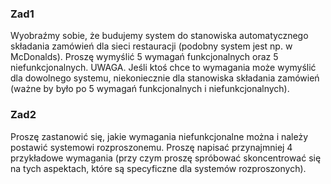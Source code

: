 ### Zad1
Wyobraźmy sobie, że budujemy system do stanowiska automatycznego składania zamówień dla sieci restauracji (podobny system jest np. w McDonalds). Proszę wymyślić 5 wymagań funkcjonalnych oraz 5 niefunkcjonalnych. UWAGA. Jeśli ktoś chce to wymagania może wymyślić dla dowolnego systemu, niekoniecznie dla stanowiska składania zamówień (ważne by było po 5 wymagań funkcjonalnych i niefunkcjonalnych).

### Zad2
Proszę zastanowić się, jakie wymagania niefunkcjonalne można i należy postawić systemowi rozproszonemu. Proszę napisać przynajmniej 4 przykładowe wymagania (przy czym proszę spróbować skoncentrować się na tych aspektach, które są specyficzne dla systemów rozproszonych).
